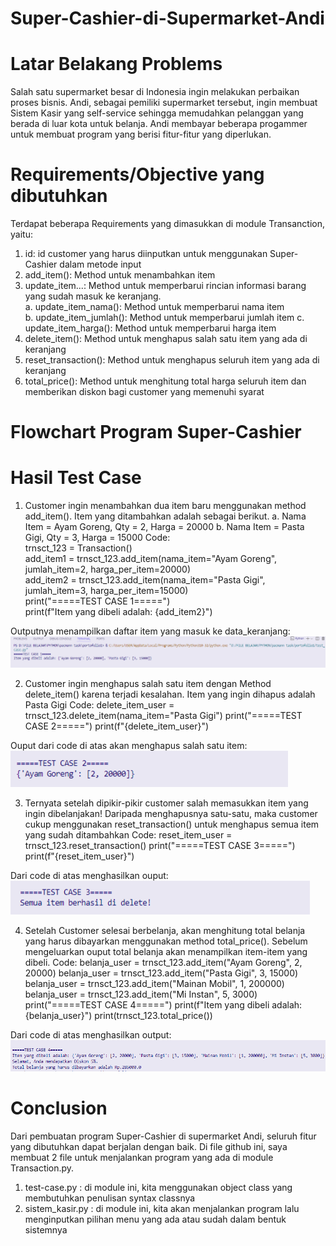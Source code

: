 # Super-Cashier-di-Supermarket-Andi

# Latar Belakang Problems
Salah satu supermarket besar di Indonesia ingin melakukan perbaikan proses bisnis. Andi, sebagai pemiliki supermarket tersebut, ingin membuat Sistem Kasir yang self-service sehingga memudahkan pelanggan yang berada di luar kota untuk belanja. Andi membayar beberapa progammer untuk membuat program yang berisi fitur-fitur yang diperlukan.

# Requirements/Objective yang dibutuhkan
Terdapat beberapa Requirements yang dimasukkan di module Transanction, yaitu: <br>
1. id: id customer yang harus diinputkan untuk menggunakan Super-Cashier dalam metode input <br>
2. add_item(): Method untuk menambahkan item <br>
3. update_item...: Method untuk memperbarui rincian informasi barang yang sudah masuk ke keranjang. <br>
   a. update_item_nama(): Method untuk memperbarui nama item <br>
   b. update_item_jumlah(): Method untuk memperbarui jumlah item 
   c. update_item_harga(): Method untuk memperbarui harga item
5. delete_item(): Method untuk menghapus salah satu item yang ada di keranjang
6. reset_transaction(): Method untuk menghapus seluruh item yang ada di keranjang
7. total_price(): Method untuk menghitung total harga seluruh item dan memberikan diskon bagi customer yang memenuhi syarat

# Flowchart Program Super-Cashier <br>

# Hasil Test Case <br>
1. Customer ingin menambahkan dua item baru menggunakan method add_item(). Item yang ditambahkan adalah sebagai berikut.
   a. Nama Item = Ayam Goreng, Qty = 2, Harga = 20000
   b. Nama Item = Pasta Gigi, Qty = 3, Harga = 15000
Code:<br>
trnsct_123 = Transaction()  
add_item1 = trnsct_123.add_item(nama_item="Ayam Goreng", jumlah_item=2, harga_per_item=20000)  
add_item2 = trnsct_123.add_item(nama_item="Pasta Gigi", jumlah_item=3, harga_per_item=15000)  
print("=====TEST CASE 1=====")  
print(f"Item yang dibeli adalah: {add_item2}")  

Outputnya menampilkan daftar item yang masuk ke data_keranjang:
![Test Case 1](https://github.com/cityardhelaalisya/Super-Cashier-Supermarket/blob/main/github%20testcase%201.png)

2. Customer ingin menghapus salah satu item dengan Method delete_item() karena terjadi kesalahan. Item yang ingin dihapus adalah Pasta Gigi
Code:
delete_item_user = trnsct_123.delete_item(nama_item="Pasta Gigi")
print("=====TEST CASE 2=====")
print(f"{delete_item_user}")

Ouput dari code di atas akan menghapus salah satu item:
![Test Case 2](https://github.com/cityardhelaalisya/Super-Cashier-Supermarket/blob/main/github%20testcase%202.png)

3. Ternyata setelah dipikir-pikir customer salah memasukkan item yang ingin dibelanjakan!
   Daripada menghapusnya satu-satu, maka customer cukup menggunakan reset_transaction() untuk menghapus semua item yang sudah ditambahkan
Code:
reset_item_user = trnsct_123.reset_transaction()
print("=====TEST CASE 3=====")
print(f"{reset_item_user}")

Dari code di atas menghasilkan ouput:
![Test Case 3](https://github.com/cityardhelaalisya/Super-Cashier-Supermarket/blob/main/github%20testcase%203.png)


4. Setelah Customer selesai berbelanja, akan menghitung total belanja yang harus dibayarkan menggunakan method total_price().
   Sebelum mengeluarkan ouput total belanja akan menampilkan item-item yang dibeli.
Code:
belanja_user = trnsct_123.add_item("Ayam Goreng", 2, 20000)
belanja_user = trnsct_123.add_item("Pasta Gigi", 3, 15000)
belanja_user = trnsct_123.add_item("Mainan Mobil", 1, 200000)
belanja_user = trnsct_123.add_item("Mi Instan", 5, 3000)
print("=====TEST CASE 4=====")
print(f"Item yang dibeli adalah: {belanja_user}")
print(trnsct_123.total_price())

Dari code di atas menghasilkan output:
![Test Case 4](https://github.com/cityardhelaalisya/Super-Cashier-Supermarket/blob/main/github%20testcase%204.png)

# Conclusion
Dari pembuatan program Super-Cashier di supermarket Andi, seluruh fitur yang dibutuhkan dapat berjalan dengan baik. 
Di file github ini, saya membuat 2 file untuk menjalankan program yang ada di module Transaction.py.
1. test-case.py : di module ini, kita menggunakan object class yang membutuhkan penulisan syntax classnya
2. sistem_kasir.py : di module ini, kita akan menjalankan program lalu menginputkan pilihan menu yang ada atau sudah dalam bentuk sistemnya

